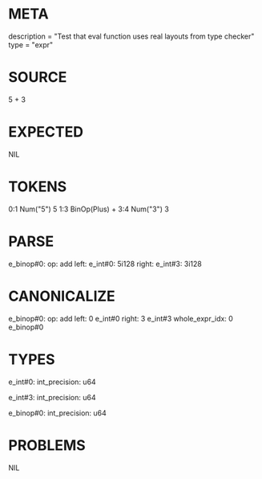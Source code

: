 # META

description = "Test that eval function uses real layouts from type checker"
type = "expr"

# SOURCE

5 + 3

# EXPECTED

NIL

# TOKENS

0:1 Num("5") 5
1:3 BinOp(Plus) +
3:4 Num("3") 3

# PARSE

e_binop#0:
  op:
    add
  left:
    e_int#0: 5i128
  right:
    e_int#3: 3i128

# CANONICALIZE

e_binop#0:
  op: add
  left: 0 e_int#0
  right: 3 e_int#3
  whole_expr_idx: 0 e_binop#0

# TYPES

e_int#0:
  int_precision: u64

e_int#3:
  int_precision: u64

e_binop#0:
  int_precision: u64

# PROBLEMS

NIL